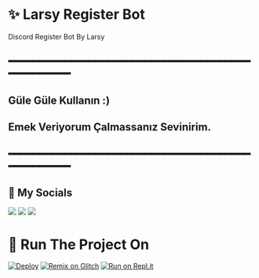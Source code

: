 <h1 align="left">✨ Larsy Register Bot </h1>

Discord Register Bot By Larsy
<h2 align="left">
 ━━━━━━━━━━━━━━━━━━━━━━━━━━━━━━━━━━━━━━━━━━━━━━━━━
<h2 align="left">
Güle Güle Kullanın :)
<h2 align="left">
Emek Veriyorum Çalmassanız Sevinirim.
<h2 align="left">
━━━━━━━━━━━━━━━━━━━━━━━━━━━━━━━━━━━━━━━━━━━━━━━━━        
<h2 align="left">📌 My Socials</h2>
<a href="https://www.youtube.com/channel/UCaxXlV6RgG2pPG7uDEOBcgQ" target"blank_"><img src="https://img.shields.io/badge/Youtube%20-7289DA.svg?&style=for-the-badge&logo=youtube&logoColor=white"></a>
<a href="https://discord.gg/hAnJSv9GdU" target"blank_"><img src="https://img.shields.io/badge/DISCORD%20-7289DA.svg?&style=for-the-badge&logo=discord&logoColor=white"></a>
<a href="https://github.com/LarsyDev" target"blank_"><img src="https://img.shields.io/badge/GITHUB%20-7289DA.svg?&style=for-the-badge&logo=github&logoColor=white"></a>
                         

<h1 align="left">💨 Run The Project On</h1>

[![Deploy](https://www.herokucdn.com/deploy/button.svg)](https://heroku.com/deploy?template=https://github.com/LarsyDev/Larsy-Register-Bot)
[![Remix on Glitch](https://cdn.glitch.com/2703baf2-b643-4da7-ab91-7ee2a2d00b5b%2Fremix-button.svg)](https://glitch.com/edit/#!/import/github/LarsyDev/Larsy-Register-Bot)
[![Run on Repl.it](https://svgshare.com/i/XSv.svg)](https://repl.it/github/LarsyDev/Larsy-Register-Bot)
